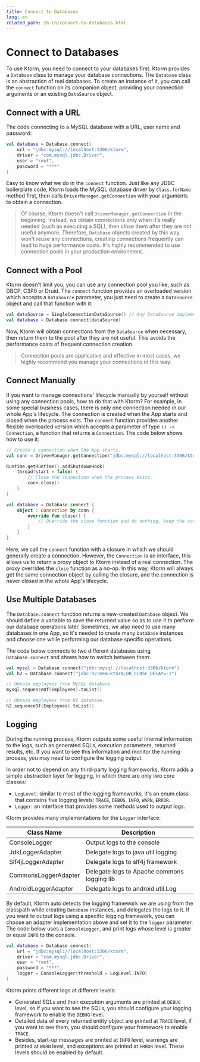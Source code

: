 ```yaml
---
title: Connect to Databases
lang: en
related_path: zh-cn/connect-to-databases.html
---
```


# Connect to Databases

To use Ktorm, you need to connect to your databases first. Ktorm provides a `Database` class to manage your database connections. The `Database` class is an abstraction of real databases. To create an instance of it, you can call the `connect` function on its companion object, providing your connection arguments or an existing `DataSource` object. 

## Connect with a URL

The code connecting to a MySQL database with a URL, user name and password: 

````kotlin
val database = Database.connect(
    url = "jdbc:mysql://localhost:3306/ktorm", 
    driver = "com.mysql.jdbc.Driver", 
    user = "root", 
    password = "***"
)
````

Easy to know what we do in the `connect` function. Just like any JDBC boilerplate code, Ktorm loads the MySQL database driver by `Class.forName` method first, then calls `DriverManager.getConnection` with your arguments to obtain a connection. 

> Of course, Ktorm doesn't call `DriverManager.getConnection` in the beginning. Instead, we obtain connections only when it's really needed (such as executing a SQL), then close them after they are not useful anymore. Therefore, `Database` objects created by this way won't reuse any connections, creating connections frequently can lead to huge performance costs. It's highly recommended to use connection pools in your production environment. 

## Connect with a Pool

Ktorm doesn't limit you, you can use any connection pool you like, such as DBCP, C3P0 or Druid. The `connect` function provides an overloaded version which accepts a `DataSource` parameter, you just need to create a `DataSource` object and call that function with it: 

````kotlin
val dataSource = SingleConnectionDataSource() // Any DataSource implementation is OK. 
val database = Database.connect(dataSource)
````

Now, Ktorm will obtain connections from the `DataSource` when necessary, then return them to the pool after they are not useful. This avoids the performance costs of frequent connection creation. 

> Connection pools are applicative and effective in most cases, we highly recommend you manage your connections in this way. 

## Connect Manually

If you want to manage connections' lifecycle manually by yourself without using any connection pools, how to do that with Ktorm? For example, in some special business cases, there is only one connection needed in our whole App's lifecycle. The connection is created when the App starts and closed when the process exits. The `connect` function provides another flexible overloaded version which accepts a parameter of type `() -> Connection`, a function that returns a `Connection`. The code below shows how to use it: 

````kotlin
// Create a connection when the App starts. 
val conn = DriverManager.getConnection("jdbc:mysql://localhost:3306/ktorm")

Runtime.getRuntime().addShutdownHook(
    thread(start = false) {
        // Close the connection when the process exits. 
        conn.close()
    }
)

val database = Database.connect {
    object : Connection by conn {
        override fun close() {
            // Override the close function and do nothing, keep the connection open. 
        }
    }
}
````

Here, we call the `connect` function with a closure in which we should generally create a connection. However, the `Connection` is an interface, this allows us to return a proxy object to Ktorm instead of a real connection. The proxy overrides the `close` function as a no-op. In this way, Ktorm will always get the same connection object by calling the closure, and the connection is never closed in the whole App's lifecycle. 

## Use Multiple Databases

The `Database.connect` function returns a new-created `Database` object. We should define a variable to save the returned value so as to use it to perform our database operations later. Sometimes, we also need to use many databases in one App, so it's needed to create many `Database` instances and choose one while performing our database specific operations. 

The code below connects to two different databases using `Database.connect` and shows how to switch between them: 

```kotlin
val mysql = Database.connect("jdbc:mysql://localhost:3306/ktorm")
val h2 = Database.connect("jdbc:h2:mem:ktorm;DB_CLOSE_DELAY=-1")

// Obtain employees from MySQL database. 
mysql.sequenceOf(Employees).toList()

// Obtain employees from H2 database.
h2.sequenceOf(Employees).toList()
```

## Logging

During the running process, Ktorm outputs some useful internal information to the logs, such as generated SQLs, execution parameters, returned results, etc. If you want to see this information and monitor the running process, you may need to configure the logging output. 

In order not to depend on any third-party logging frameworks, Ktorm adds a simple abstraction layer for logging, in which there are only two core classes: 

- `LogLevel`: similar to most of the logging frameworks, it's an enum class that contains five logging levels: `TRACE`, `DEBUG`, `INFO`, `WARN`, `ERROR`.
- `Logger`: an interface that provides some methods used to output logs.

Ktorm provides many implementations for the `Logger` interface: 

| Class Name           | Description                                  |
| -------------------- | -------------------------------------------- |
| ConsoleLogger        | Output logs to the console                   |
| JdkLoggerAdapter     | Delegate logs to java.util.logging           |
| Slf4jLoggerAdapter   | Delegate logs to slf4j framework             |
| CommonsLoggerAdapter | Delegate logs to  Apache commons logging lib |
| AndroidLoggerAdapter | Delegate logs to android.util.Log            |

By default, Ktorm auto detects the logging framework we are using from the classpath while creating `Database` instances, and delegates the logs to it. If you want to output logs using a specific logging framework, you can choose an adapter implementation above and set it to the `logger` parameter. The code below uses a `ConsoleLogger`, and print logs whose level is greater or equal `INFO` to the console. 

```kotlin
val database = Database.connect(
    url = "jdbc:mysql://localhost:3306/ktorm", 
    driver = "com.mysql.jdbc.Driver", 
    user = "root", 
    password = "***",
    logger = ConsoleLogger(threshold = LogLevel.INFO)
)
```

Ktorm prints different logs at different levels: 

 - Generated SQLs and their execution arguments are printed at `DEBUG` level, so if you want to see the SQLs, you should configure your logging framework to enable the `DEBUG` level.
 - Detailed data of every returned entity object are printed at `TRACE` level, if you want to see them, you should configure your framework to enable `TRACE`.
 - Besides, start-up messages are printed at `INFO` level, warnings are printed at `WARN` level, and exceptions are printed at `ERROR` level. These levels should be enabled by default.


